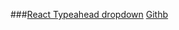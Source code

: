 ###[React Typeahead dropdown](/react-custom-typeahead-dropdown)
[Githb](https://github.com/jstify/react-custom-typeahead-dropdown)
